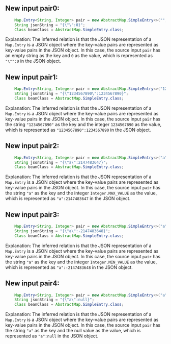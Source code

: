 ## New input pair0:
```java
    Map.Entry<String, Integer> pair = new AbstractMap.SimpleEntry<>("", 0);
    String jsonString = "{\"\":0}";
    Class beanClass = AbstractMap.SimpleEntry.class;
```
Explanation: The inferred relation is that the JSON representation of a `Map.Entry` is a JSON object where the key-value pairs are represented as key-value pairs in the JSON object. In this case, the source input `pair` has an empty string as the key and `0` as the value, which is represented as `"\"":0` in the JSON object.

## New input pair1:
```java
    Map.Entry<String, Integer> pair = new AbstractMap.SimpleEntry<>("1234567890", 1234567890);
    String jsonString = "{\"1234567890\":1234567890}";
    Class beanClass = AbstractMap.SimpleEntry.class;
```
Explanation: The inferred relation is that the JSON representation of a `Map.Entry` is a JSON object where the key-value pairs are represented as key-value pairs in the JSON object. In this case, the source input `pair` has the string `"1234567890"` as the key and the integer `1234567890` as the value, which is represented as `"1234567890":1234567890` in the JSON object.

## New input pair2:
```java
    Map.Entry<String, Integer> pair = new AbstractMap.SimpleEntry<>("a", Integer.MAX_VALUE);
    String jsonString = "{\"a\":2147483647}";
    Class beanClass = AbstractMap.SimpleEntry.class;
```
Explanation: The inferred relation is that the JSON representation of a `Map.Entry` is a JSON object where the key-value pairs are represented as key-value pairs in the JSON object. In this case, the source input `pair` has the string `"a"` as the key and the integer `Integer.MAX_VALUE` as the value, which is represented as `"a":2147483647` in the JSON object.

## New input pair3:
```java
    Map.Entry<String, Integer> pair = new AbstractMap.SimpleEntry<>("a", Integer.MIN_VALUE);
    String jsonString = "{\"a\":-2147483648}";
    Class beanClass = AbstractMap.SimpleEntry.class;
```
Explanation: The inferred relation is that the JSON representation of a `Map.Entry` is a JSON object where the key-value pairs are represented as key-value pairs in the JSON object. In this case, the source input `pair` has the string `"a"` as the key and the integer `Integer.MIN_VALUE` as the value, which is represented as `"a":-2147483648` in the JSON object.

## New input pair4:
```java
    Map.Entry<String, Integer> pair = new AbstractMap.SimpleEntry<>("a", null);
    String jsonString = "{\"a\":null}";
    Class beanClass = AbstractMap.SimpleEntry.class;
```
Explanation: The inferred relation is that the JSON representation of a `Map.Entry` is a JSON object where the key-value pairs are represented as key-value pairs in the JSON object. In this case, the source input `pair` has the string `"a"` as the key and the null value as the value, which is represented as `"a":null` in the JSON object.
